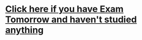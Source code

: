 # [Click here if you have Exam Tomorrow and haven't studied anything](https://drive.google.com/drive/folders/1m54M1gbJdfuRfF5GWZS334Df99lt9fnb?usp=drive_link)
